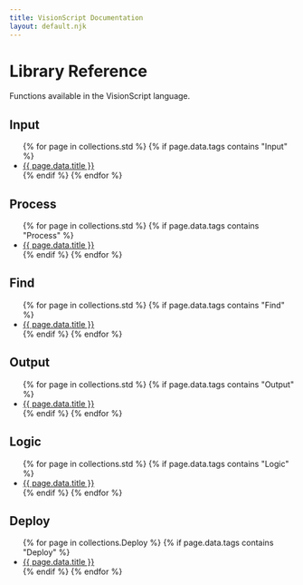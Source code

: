 ```yaml
---
title: VisionScript Documentation
layout: default.njk
---
```


# Library Reference

Functions available in the VisionScript language.

<h2>Input</h2>

<ul>
    {% for page in collections.std %}
        {% if page.data.tags contains "Input" %}
            <li><a href="{{ page.url }}">{{ page.data.title }}</a></li>
        {% endif %}
    {% endfor %}
</ul>

<h2>Process</h2>

<ul>
    {% for page in collections.std %}
        {% if page.data.tags contains "Process" %}
            <li><a href="{{ page.url }}">{{ page.data.title }}</a></li>
        {% endif %}
    {% endfor %}
</ul>

<h2>Find</h2>

<ul>
    {% for page in collections.std %}
        {% if page.data.tags contains "Find" %}
            <li><a href="{{ page.url }}">{{ page.data.title }}</a></li>
        {% endif %}
    {% endfor %}
</ul>

<h2>Output</h2>

<ul>
    {% for page in collections.std %}
        {% if page.data.tags contains "Output" %}
            <li><a href="{{ page.url }}">{{ page.data.title }}</a></li>
        {% endif %}
    {% endfor %}
</ul>

<h2>Logic</h2>

<ul>
    {% for page in collections.std %}
        {% if page.data.tags contains "Logic" %}
            <li><a href="{{ page.url }}">{{ page.data.title }}</a></li>
        {% endif %}
    {% endfor %}
</ul>

<h2>Deploy</h2>

<ul>
    {% for page in collections.Deploy %}
        {% if page.data.tags contains "Deploy" %}
            <li><a href="{{ page.url }}">{{ page.data.title }}</a></li>
        {% endif %}
    {% endfor %}
</ul>